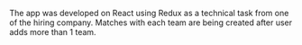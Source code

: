 The app was developed on React using Redux as a technical task from one of the hiring company. 
Matches with each team are being created after user adds more than 1 team. 
